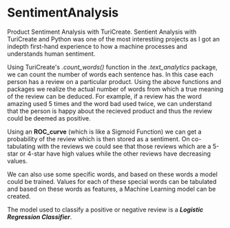 # SentimentAnalysis
Product Sentiment Analysis with TuriCreate.
Sentient Analysis with TuriCreate and Python was one of the most interestiing projects as I got an indepth first-hand experience to how a machine processes and understands human sentiment.

Using TuriCreate's _.count_words()_ function in the _.text_analytics_ package, we can count the number of words each sentence has. In this case each person has a review on a particular product. Using the above functions and packages we realize the actual number of words from which a true meaning of the review can be deduced. For example, if a review has the word amazing used 5 times and the word bad used twice, we can understand that the person is happy about the recieved product and thus the review could be deemed as positive.

Using an **ROC_curve** (which is like a Sigmoid Function) we can get a probability of the review which is then stored as a sentiment. On co-tabulating with the reviews we could see that those reviews which are a 5-star or 4-star have high values while the other reviews have decreasing values.

We can also use some specific words, and based on these words a model could be trained. Values for each of these special words can be tabulated and based on these words as features, a Machine Learning model can be created.

The model used to classify a positive or negative review is a **_Logistic Regression Classifier_**.
